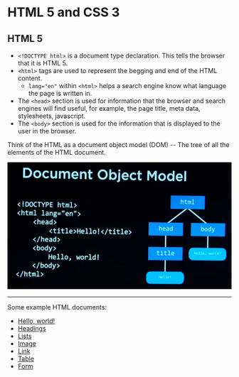 # HTML 5 and CSS 3

## HTML 5

- `<!DOCTYPE html>` is a document type declaration. This tells the browser that it is HTML 5.
- `<html>` tags are used to represent the begging and end of the HTML content.
  - `lang="en"` within `<html>` helps a search engine know what language the page is written in.
- The `<head>` section is used for information that the browser and search engines will find useful, for example, the page title, meta data, stylesheets, javascript.
- The `<body>` section is used for the information that is displayed to the user in the browser.

Think of the HTML as a document object model (DOM) -- The tree of all the elements of the HTML document.

<img src="00%20-%20HTML%20and%20CSS/images/dom.png">

---

Some example HTML documents:

- <a href="./00 - HTML and CSS/00 - Hello, world.html">Hello, world!</a>
- <a href="./00 - HTML and CSS/01 - Headings.html">Headings</a>
- <a href="./00 - HTML and CSS/02 - Lists.html">Lists</a>
- <a href="./00 - HTML and CSS/03 - Image.html">Image</a>
- <a href="./00 - HTML and CSS/04 - Link.html">Link</a>
- <a href="./00 - HTML and CSS/05 - Table.html">Table</a>
- <a href="./00 - HTML and CSS/06 - Form.html">Form</a>